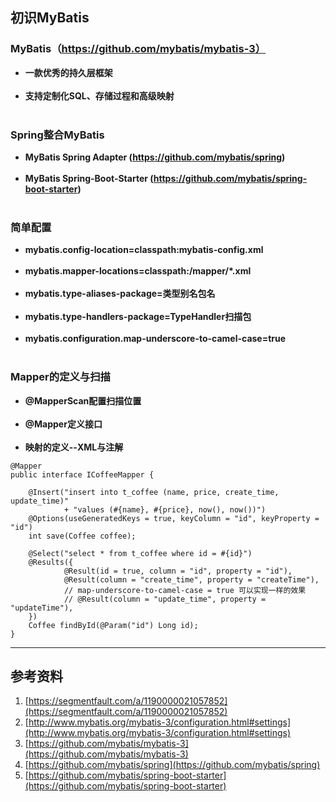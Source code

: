 ## 初识MyBatis
### MyBatis（https://github.com/mybatis/mybatis-3）
* **一款优秀的持久层框架**<br></br>
* **支持定制化SQL、存储过程和高级映射**<br></br>


### Spring整合MyBatis
* **MyBatis Spring Adapter (https://github.com/mybatis/spring)**<br></br>
* **MyBatis Spring-Boot-Starter (https://github.com/mybatis/spring-boot-starter)**<br></br>


### 简单配置
* **mybatis.config-location=classpath:mybatis-config.xml**<br></br>
* **mybatis.mapper-locations=classpath:/mapper/*.xml**<br></br>
* **mybatis.type-aliases-package=类型别名包名**<br></br>
* **mybatis.type-handlers-package=TypeHandler扫描包**<br></br>
* **mybatis.configuration.map-underscore-to-camel-case=true**<br></br>


### Mapper的定义与扫描
* **@MapperScan配置扫描位置**<br></br>
* **@Mapper定义接口**<br></br>
* **映射的定义--XML与注解**


```
@Mapper
public interface ICoffeeMapper {

    @Insert("insert into t_coffee (name, price, create_time, update_time)"
            + "values (#{name}, #{price}, now(), now())")
    @Options(useGeneratedKeys = true, keyColumn = "id", keyProperty = "id")
    int save(Coffee coffee);
    
    @Select("select * from t_coffee where id = #{id}")
    @Results({
            @Result(id = true, column = "id", property = "id"),
            @Result(column = "create_time", property = "createTime"),
            // map-underscore-to-camel-case = true 可以实现一样的效果
            // @Result(column = "update_time", property = "updateTime"),
    })
    Coffee findById(@Param("id") Long id);
}
```



***

## 参考资料
1. [https://segmentfault.com/a/1190000021057852](https://segmentfault.com/a/1190000021057852)
2. [http://www.mybatis.org/mybatis-3/configuration.html#settings](http://www.mybatis.org/mybatis-3/configuration.html#settings)
3. [https://github.com/mybatis/mybatis-3](https://github.com/mybatis/mybatis-3)
4. [https://github.com/mybatis/spring](https://github.com/mybatis/spring)
5. [https://github.com/mybatis/spring-boot-starter](https://github.com/mybatis/spring-boot-starter)
